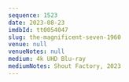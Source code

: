 ```yaml
---
sequence: 1523
date: 2023-08-23
imdbId: tt0054047
slug: the-magnificent-seven-1960
venue: null
venueNotes: null
medium: 4k UHD Blu-ray
mediumNotes: Shout Factory, 2023
---
```

